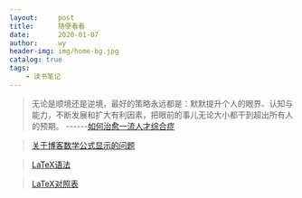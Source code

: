 ```yaml
---
layout:     post
title:      随便看看
date:       2020-01-07
author:     wy
header-img: img/home-bg.jpg
catalog: true
tags:
    - 读书笔记
---
```

> 无论是顺境还是逆境，最好的策略永远都是：默默提升个人的眼界、认知与能力，不断发展和扩大有利因素，把眼前的事儿无论大小都干到超出所有人的预期。
------[如何治愈一流人才综合症](http://guoze.me/how-to-save-best-talent.html)

> [关于博客数学公式显示的问题](https://zhuanlan.zhihu.com/p/36302775)

> [LaTeX语法](https://juejin.im/post/5a6721bd518825733201c4a2)

> [LaTeX对照表](https://github.com/mk43/BlogResource/blob/master/LaTex/LATEX%E6%95%B0%E5%AD%A6%E7%AC%A6%E5%8F%B7%E8%A1%A8.pdf)